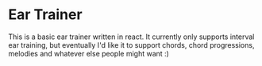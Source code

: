 # Ear Trainer

This is a basic ear trainer written in react. It currently only supports interval ear training, but eventually I'd like it to support chords, chord progressions, melodies and whatever else people might want :) 